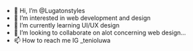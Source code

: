 - 👋 Hi, I’m @Lugatonstyles
- 👀 I’m interested in web development and design
- 🌱 I’m currently learning UI/UX design
- 💞️ I’m looking to collaborate on alot concerning web design...
- 📫 How to reach me IG _tenioluwa







<!---
Lugatonstyles/Lugatonstyles is a ✨ special ✨ repository because its `README.md` (this file) appears on your GitHub profile.
You can click the Preview link to take a look at your changes.
--->
